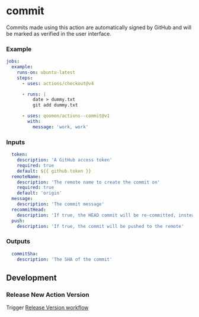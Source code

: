 # commit
Commits made using this action are automatically signed by GitHub and will be marked as verified in the user interface.

### Example
```yaml
jobs:
  example:
    runs-on: ubuntu-latest
    steps:
      - uses: actions/checkout@v4

      - runs: |
          date > dummy.txt
          git add dummy.txt

      - uses: qoomon/actions--commit@v1
        with:
          message: 'work, work'
```

### Inputs
```yaml
  token:
    description: 'A GitHub access token'
    required: true
    default: ${{ github.token }}
  remoteName:
    description: 'The remote name to create the commit on'
    required: true
    default: 'origin'
  message:
    description: 'The commit message'
  recommitHead:
    description: 'If true, the HEAD commit will be re-committed, instead creating commit of the index changes'
  push:
    description: 'If true, the commit will be pushed to the remote'
```

### Outputs
```yaml
  commitSha:
    description: 'The SHA of the commit'
```

## Development
### Release New Action Version
Trigger [Release Version workflow](/actions/workflows/action-release.yaml)
